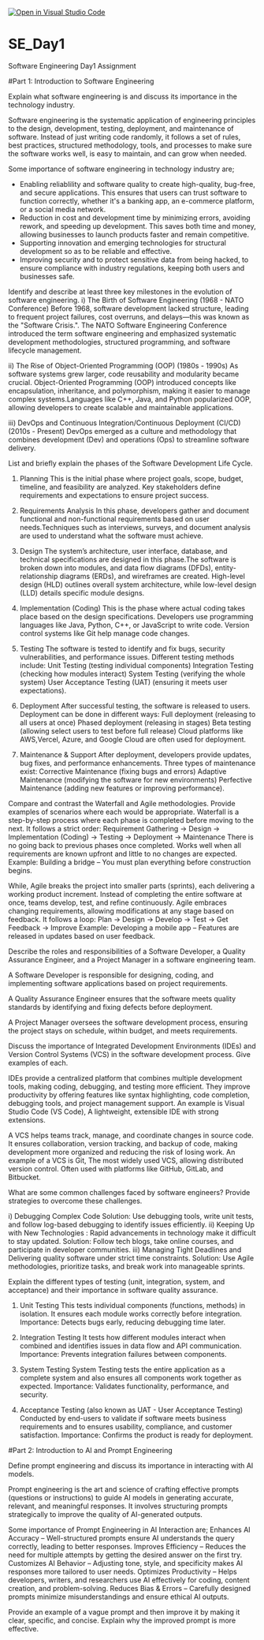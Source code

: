[![Open in Visual Studio Code](https://classroom.github.com/assets/open-in-vscode-2e0aaae1b6195c2367325f4f02e2d04e9abb55f0b24a779b69b11b9e10269abc.svg)](https://classroom.github.com/online_ide?assignment_repo_id=18375901&assignment_repo_type=AssignmentRepo)
# SE_Day1
Software Engineering Day1 Assignment

#Part 1: Introduction to Software Engineering

Explain what software engineering is and discuss its importance in the technology industry.

Software engineering is the systematic application of engineering principles to the design, development, testing, deployment, and maintenance of software. Instead of just writing code randomly, it follows a set of rules, best practices, structured methodology, tools, and processes to make sure the software works well, is easy to maintain, and can grow when needed.

Some importance of software engineering in technology industry are;
- Enabling reliablility and software quality to create high-quality, bug-free, and secure applications. This ensures that users can trust software to function correctly, whether it's a banking app, an e-commerce platform, or a social media network.
- Reduction in cost and development time by minimizing errors, avoiding rework, and speeding up development. This saves both time and money, allowing businesses to launch products faster and remain competitive.
- Supporting innovation and emerging technologies for structural development so as to be reliable and effective.
- Improving security and to protect sensitive data from being hacked, to ensure compliance with industry regulations, keeping both users and businesses safe. 

Identify and describe at least three key milestones in the evolution of software engineering.
i) The Birth of Software Engineering (1968 - NATO Conference)
Before 1968, software development lacked structure, leading to frequent project failures, cost overruns, and delays—this was known as the "Software Crisis.". The NATO Software Engineering Conference introduced the term software engineering and emphasized systematic development methodologies, structured programming, and software lifecycle management.

ii) The Rise of Object-Oriented Programming (OOP) (1980s - 1990s)
As software systems grew larger, code reusability and modularity became crucial. Object-Oriented Programming (OOP) introduced concepts like encapsulation, inheritance, and polymorphism, making it easier to manage complex systems.Languages like C++, Java, and Python popularized OOP, allowing developers to create scalable and maintainable applications.

iii) DevOps and Continuous Integration/Continuous Deployment (CI/CD) (2010s - Present)
DevOps emerged as a culture and methodology that combines development (Dev) and operations (Ops) to streamline software delivery.

List and briefly explain the phases of the Software Development Life Cycle.

1. Planning
This is the initial phase where project goals, scope, budget, timeline, and feasibility are analyzed.
Key stakeholders define requirements and expectations to ensure project success.

2. Requirements Analysis
In this phase, developers gather and document functional and non-functional requirements based on user needs.Techniques such as interviews, surveys, and document analysis are used to understand what the software must achieve.

3. Design
The system’s architecture, user interface, database, and technical specifications are designed in this phase.The software is broken down into modules, and data flow diagrams (DFDs), entity-relationship diagrams (ERDs), and wireframes are created.
High-level design (HLD) outlines overall system architecture, while low-level design (LLD) details specific module designs.

5. Implementation (Coding)
This is the phase where actual coding takes place based on the design specifications.
Developers use programming languages like Java, Python, C++, or JavaScript to write code.
Version control systems like Git help manage code changes.

7. Testing
The software is tested to identify and fix bugs, security vulnerabilities, and performance issues.
Different testing methods include:
Unit Testing (testing individual components)
Integration Testing (checking how modules interact)
System Testing (verifying the whole system)
User Acceptance Testing (UAT) (ensuring it meets user expectations).

9. Deployment
After successful testing, the software is released to users. Deployment can be done in different ways:
Full deployment (releasing to all users at once)
Phased deployment (releasing in stages)
Beta testing (allowing select users to test before full release)
Cloud platforms like AWS,Vercel, Azure, and Google Cloud are often used for deployment.

10. Maintenance & Support
After deployment, developers provide updates, bug fixes, and performance enhancements.
Three types of maintenance exist:
Corrective Maintenance (fixing bugs and errors)
Adaptive Maintenance (modifying the software for new environments)
Perfective Maintenance (adding new features or improving performance).


Compare and contrast the Waterfall and Agile methodologies. Provide examples of scenarios where each would be appropriate.
Waterfall is a step-by-step process where each phase is completed before moving to the next.
It follows a strict order:
Requirement Gathering → Design → Implementation (Coding) → Testing → Deployment → Maintenance
There is no going back to previous phases once completed. Works well when all requirements are known upfront and little to no changes are expected.
Example: Building a bridge – You must plan everything before construction begins.

While,
Agile breaks the project into smaller parts (sprints), each delivering a working product increment.
Instead of completing the entire software at once, teams develop, test, and refine continuously.
Agile embraces changing requirements, allowing modifications at any stage based on feedback.
It follows a loop: Plan → Design → Develop → Test → Get Feedback → Improve
Example: Developing a mobile app – Features are released in updates based on user feedback.


Describe the roles and responsibilities of a Software Developer, a Quality Assurance Engineer, and a Project Manager in a software engineering team.

A Software Developer is responsible for designing, coding, and implementing software applications based on project requirements.

A Quality Assurance Engineer ensures that the software meets quality standards by identifying and fixing defects before deployment.

A Project Manager oversees the software development process, ensuring the project stays on schedule, within budget, and meets requirements.

Discuss the importance of Integrated Development Environments (IDEs) and Version Control Systems (VCS) in the software development process. Give examples of each.

IDEs provide a centralized platform that combines multiple development tools, making coding, debugging, and testing more efficient. They improve productivity by offering features like syntax highlighting, code completion, debugging tools, and project management support. An example is Visual Studio Code (VS Code), A lightweight, extensible IDE with strong extensions.

A VCS helps teams track, manage, and coordinate changes in source code. It ensures collaboration, version tracking, and backup of code, making development more organized and reducing the risk of losing work. An example of a VCS is Git, The most widely used VCS, allowing distributed version control. Often used with platforms like GitHub, GitLab, and Bitbucket.


What are some common challenges faced by software engineers? Provide strategies to overcome these challenges.

i) Debugging Complex Code
Solution: Use debugging tools, write unit tests, and follow log-based debugging to identify issues efficiently.
ii) Keeping Up with New Technologies : Rapid advancements in technology make it difficult to stay updated.
Solution: Follow tech blogs, take online courses, and participate in developer communities.
iii)  Managing Tight Deadlines and Delivering quality software under strict time constraints.
Solution: Use Agile methodologies, prioritize tasks, and break work into manageable sprints.

Explain the different types of testing (unit, integration, system, and acceptance) and their importance in software quality assurance.

1. Unit Testing
This tests individual components (functions, methods) in isolation. It ensures each module works correctly before integration.
Importance: Detects bugs early, reducing debugging time later.

2. Integration Testing
It tests how different modules interact when combined and identifies issues in data flow and API communication.
Importance: Prevents integration failures between components.

3. System Testing
System Testing tests the entire application as a complete system and also ensures all components work together as expected.
Importance: Validates functionality, performance, and security.

4. Acceptance Testing (also known as UAT - User Acceptance Testing)
Conducted by end-users to validate if software meets business requirements and to ensures usability, compliance, and customer satisfaction.
Importance: Confirms the product is ready for deployment.


#Part 2: Introduction to AI and Prompt Engineering


Define prompt engineering and discuss its importance in interacting with AI models.

Prompt engineering is the art and science of crafting effective prompts (questions or instructions) to guide AI models in generating accurate, relevant, and meaningful responses. It involves structuring prompts strategically to improve the quality of AI-generated outputs.

Some importance of Prompt Engineering in AI Interaction are;
Enhances AI Accuracy – Well-structured prompts ensure AI understands the query correctly, leading to better responses.
Improves Efficiency – Reduces the need for multiple attempts by getting the desired answer on the first try.
Customizes AI Behavior – Adjusting tone, style, and specificity makes AI responses more tailored to user needs.
Optimizes Productivity – Helps developers, writers, and researchers use AI effectively for coding, content creation, and problem-solving.
Reduces Bias & Errors – Carefully designed prompts minimize misunderstandings and ensure ethical AI outputs.


Provide an example of a vague prompt and then improve it by making it clear, specific, and concise. Explain why the improved prompt is more effective.
